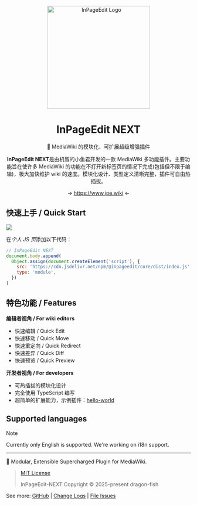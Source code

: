 <div align="center">

[<img src="https://www.ipe.wiki/images/logo/ipe-next-uwu.png" width="280" alt="InPageEdit Logo">](https://www.ipe.wiki)

# InPageEdit NEXT

🚀 MediaWiki 的模块化、可扩展超级增强插件

**InPageEdit NEXT**是由机智的小鱼君开发的一款 MediaWiki 多功能插件。主要功能旨在使许多 MediaWiki 的功能在不打开新标签页的情况下完成(包括但不限于编辑)，极大加快维护 wiki 的速度。模块化设计、类型定义清晰完整，插件可自由热插拔。

→ <https://www.ipe.wiki> ←

</div>

## 快速上手 / Quick Start

[![](https://data.jsdelivr.com/v1/package/npm/@inpageedit/core/badge)](https://www.jsdelivr.com/package/npm/@inpageedit/core)

在*个人 JS 页*添加以下代码：

<!-- prettier-ignore -->
```javascript
// InPageEdit NEXT
document.body.append(
  Object.assign(document.createElement('script'), {
    src: 'https://cdn.jsdelivr.net/npm/@inpageedit/core/dist/index.js',
    type: 'module',
  })
)
```

## 特色功能 / Features

**编辑者视角 / For wiki editors**

- 快速编辑 / Quick Edit
- 快速移动 / Quick Move
- 快速重定向 / Quick Redirect
- 快速差异 / Quick Diff
- 快速预览 / Quick Preview

**开发者视角 / For developers**

- 可热插拔的模块化设计
- 完全使用 TypeScript 编写
- 超简单的扩展能力，示例插件：[hello-world](./docs/.templates/examples/plugins/hello-world.js)

## Supported languages

> [!NOTE]
>
> Currently only English is supported. We're working on i18n support.

---

🚀 Modular, Extensible Supercharged Plugin for MediaWiki.

> [MIT License](https://opensource.org/licenses/MIT)
>
> InPageEdit-NEXT Copyright © 2025-present dragon-fish

See more: [GitHub](https://github.com/inpageedit/inpageedit-next) | [Change Logs](https://www.ipe.wiki/changelogs/) | [File Issues](https://github.com/inpageedit/inpageedit-next/issues)
